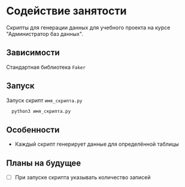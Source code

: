 # Содействие занятости

Скрипты для генерации данных для учебного проекта на курсе "Администратор баз данных".



## Зависимости

Стандартная библиотека `Faker`

## Запуск

Запуск скрипт `имя_скрипта.py`

```bash
  python3 имя_скрипта.py
```


## Особенности

- Каждый скрипт генерирует данные для определённой таблицы


## Планы на будущее

- [ ] При запуске скрипта указывать количество записей
